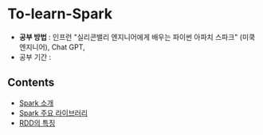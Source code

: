 # To-learn-Spark

- **공부 방법** : 인프런 "실리콘밸리 엔지니어에게 배우는 파이썬 아파치 스파크" (미쿡 엔지니어), Chat GPT, 
- 공부 기간 :

## Contents
- [Spark 소개](https://github.com/toughcookieseohui/To-learn-Spark/wiki/Spark-%EC%86%8C%EA%B0%9C)
- [Spark 주요 라이브러리](https://github.com/toughcookieseohui/To-learn-Spark/wiki/Spark-%EC%A3%BC%EC%9A%94-%EB%9D%BC%EC%9D%B4%EB%B8%8C%EB%9F%AC%EB%A6%AC)
- [RDD의 특징](https://github.com/toughcookieseohui/To-learn-Spark/wiki/RDD%EC%9D%98-%ED%8A%B9%EC%A7%95)
